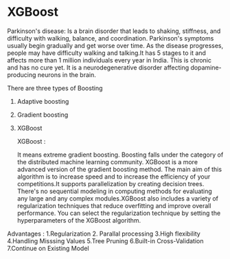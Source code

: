# XGBoost
      
   Parkinson's disease: 
       Is a brain disorder that leads to shaking, stiffness, and difficulty with walking, balance, and coordination. Parkinson's symptoms usually begin gradually and get worse over time. As the disease progresses, people may have difficulty walking and talking.It has 5 stages to it and affects more than 1 million individuals every year in India. This is chronic and has no cure yet. It is a neurodegenerative disorder affecting dopamine-producing neurons in the brain.
       
 There are three types of Boosting
 1. Adaptive boosting
2. Gradient boosting
3. XGBoost
       
       
      XGBoost :
      
      It means extreme gradient boosting. Boosting falls under the category of the distributed machine learning community. XGBoost is a more advanced version of the gradient boosting method. The main aim of this algorithm is to increase speed and to increase the efficiency of your competitions.It supports parallelization by creating decision trees. There's no sequential modeling in computing methods for evaluating any large and any complex modules.XGBoost also includes a variety of regularization techniques that reduce overfitting and improve overall performance. You can select the regularization technique by setting the hyperparameters of the XGBoost algorithm.
      
 Advantages :
 1.Regularization
 2. Parallal processing
 3.High flexibility
 4.Handling Misssing Values
 5.Tree Pruning
 6.Built-in Cross-Validation
 7.Continue on Existing Model
      
      
      
      
